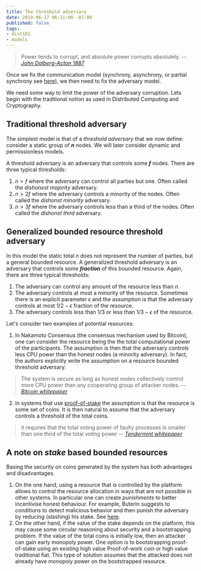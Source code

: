 ```yaml
---
title: The threshold adversary
date: 2019-06-17 06:11:00 -07:00
published: false
tags:
- dist101
- models
---
```


> Power tends to corrupt, and absolute power corrupts absolutely.
> -- <cite> [John Dalberg-Acton 1887](https://en.wikipedia.org/wiki/John_Dalberg-Acton,_1st_Baron_Acton) </cite>


Once we fix the communication model (synchrony, asynchrony, or partial synchrony see [here](https://ittaiab.github.io/2019-05-31-2019-5-31-models/)), we then need to fix the adversary model.

We need some way to limit the power of the adversary corruption. Lets begin with the traditional notion as used in Distributed Computing and Cryptography. 

## Traditional threshold adversary 
The simplest model is that of a _threshold adversary_ that we now define: consider a static group of **_n_** nodes. We will later consider dynamic and permissionless models.

A threshold adversary is an adversary that controls some **_f_** nodes. There are three typical thresholds:
1. $n>f$ where the adversary can control all parties but one. Often called the _dishonest majority_ adversary.
2. $n>2f$ where the adversary controls a minority of the nodes. Often called the _dishonst minority_ adversary.
3. $n>3f$ where the adversary controls less than a third of the nodes. Often called the _dishonst third_ adversary.

## Generalized bounded resource threshold adversary 
In this model the static total _n_ does not represent the number of parties, but a general bounded resource. A generalized threshold adversary is an adversary that controls some **_fraction_** of this bounded resource. Again, there are three typical thresholds:

1. The adversary can control any amount of the resource less than _n_.
2. The adversary controls at most a minority of the resource. Sometimes there is an explicit parameter $\epsilon$ and the assumption is that the adversary controls at most $1/2 - \epsilon$ fraction of the resource.
3. The adversary controls less than $1/3$ or less than $1/3 - \epsilon$ of the resource. 


Let's consider two examples of potential resources:

1. In Nakamoto Consensus (the consensus mechanism used by Bitcoin), one can consider the resource being the the total computational power of the participants. The assumption is then that the adversary controls less CPU power than the honest nodes (a minority adversary). In fact, the authors explicitly write the assumption on a resource bounded threshold adversary:
> The system is secure as long as honest nodes collectively control more CPU power than any cooperating group of attacker nodes.
> -- <cite>[Bitcoin whitepaper](https://bitcoin.org/bitcoin.pdf) </cite>

2. In systems that use [proof-of-stake](https://www.investopedia.com/terms/p/proof-stake-pos.asp) the assumption is that the resource is some set of coins. It is then natural to assume that the adversary controls a threshold of the total coins.
> it requires that the total voting power of faulty processes is smaller than one third of the total voting power
> -- <cite> [Tendermint whitepaper](https://arxiv.org/pdf/1807.04938.pdf) </cite>


## A note on _stake_ based bounded resources
Basing the security on coins generated by the system has both advantages and disadvantages.
1. On the one hand, using a resource that is controlled by the platform allows to control the resource allocation in ways that are not possible in other systems. In particular one can create _punishments_ to better incentivise honest behaviour. For example, Buterin suggests to conditions to detect malicious behavior and then punish the adversary by reducing (slashing) his stake. See [here](https://medium.com/@VitalikButerin/minimal-slashing-conditions-20f0b500fc6c).
2. On the other hand, if the value of the stake depends on the platform, this may cause some circular reasoning about security and a bootstrapping problem. If the value of the total coins is initially low, then an attacker can gain early monopoly power. One option is to bootstrapping proof-of-stake using an existing high value Proof-of-work coin or high value traditional fiat. This type of solution assumes that the attacked does not already have monopoly power on the bootstrapped resource. 